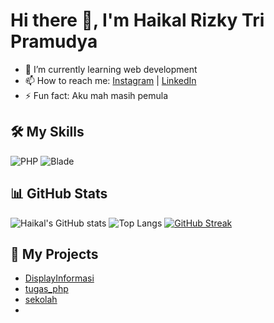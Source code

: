 # Hi there 👋, I'm Haikal Rizky Tri Pramudya

- 🌱 I’m currently learning web development
- 📫 How to reach me: [Instagram](https://instagram.com/kall266) | [LinkedIn](https://www.linkedin.com/in/haikal-rizky-t-ab3539266/)
- ⚡ Fun fact: Aku mah masih pemula

## 🛠️ My Skills
![PHP](https://img.shields.io/badge/PHP-777BB4?style=for-the-badge&logo=php&logoColor=white)
![Blade](https://img.shields.io/badge/Blade-FF2D20?style=for-the-badge&logo=laravel&logoColor=white)

## 📊 GitHub Stats
![Haikal's GitHub stats](https://github-readme-stats.vercel.app/api?username=haikal-266&show_icons=true&theme=radical)
![Top Langs](https://github-readme-stats.vercel.app/api/top-langs/?username=haikal-266&layout=compact&theme=radical)
[![GitHub Streak](https://streak-stats.demolab.com?user=haikal-266&theme=radical)](https://git.io/streak-stats)

## 🚀 My Projects
- [DisplayInformasi](https://github.com/haikal-266/DisplayInformasi)
- [tugas_php](https://github.com/haikal-266/tugas_php)
- [sekolah](https://github.com/haikal-266/sekolah)
- 
